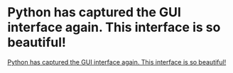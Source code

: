 # Python has captured the GUI interface again. This interface is so beautiful!
[Python has captured the GUI interface again. This interface is so beautiful!](https://aiwithcloud.com/2022/09/15/python_has_captured_the_gui_interface_again-_this_interface_is_so_beautiful/)
